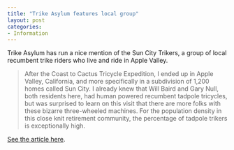 ```yaml
---
title: "Trike Asylum features local group"
layout: post
categories:
- Information
---
```


Trike Asylum has run a nice mention of the Sun City Trikers, a group of local recumbent trike riders who live and ride in Apple Valley.

> After the Coast to Cactus Tricycle Expedition, I ended up in Apple Valley, California, and more specifically in a subdivision of 1,200 homes called Sun City. I already knew that Will Baird and Gary Null, both residents here, had human powered recumbent tadpole tricycles, but was surprised to learn on this visit that there are more folks with these bizarre three-wheeled machines. For the population density in this close knit retirement community, the percentage of tadpole trikers is exceptionally high.

[See the article here](https://web.archive.org/web/20111122160601/https://trikeasylum.wordpress.com/sun-city-trikers/).
